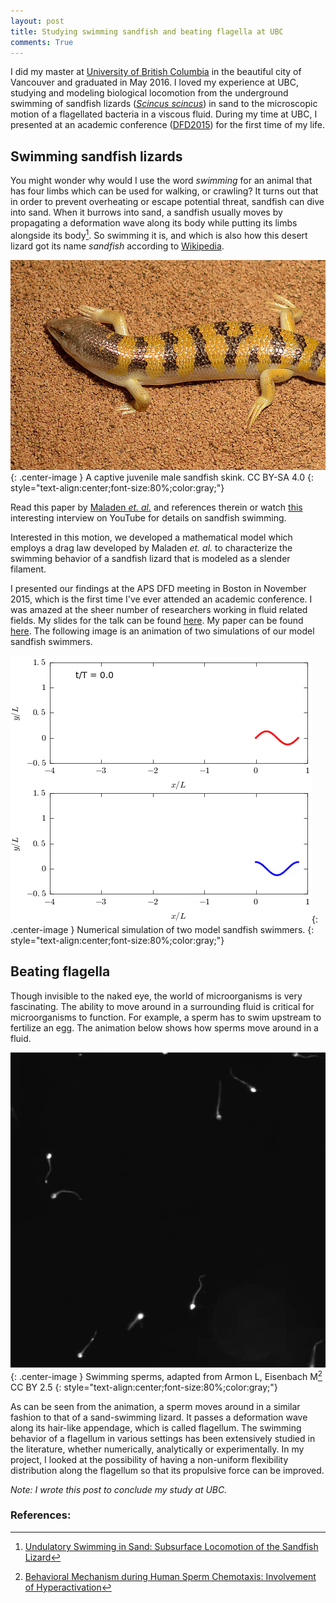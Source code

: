 ```yaml
---
layout: post
title: Studying swimming sandfish and beating flagella at UBC
comments: True
---
```


I did my master at [University of British Columbia](https://www.ubc.ca/) in the beautiful city of Vancouver and graduated in May 2016. I loved my experience at UBC, studying and modeling biological locomotion from the underground swimming of sandfish lizards ([*Scincus scincus*](https://en.wikipedia.org/wiki/Scincus_scincus)) in sand to the microscopic motion of a flagellated bacteria in a viscous fluid. During my time at UBC, I presented at an academic conference ([DFD2015](http://meetings.aps.org/link/BAPS.2015.DFD.L26.4)) for the first time of my life.


## Swimming sandfish lizards

You might wonder why would I use the word *swimming* for an animal that has four limbs which can be used for walking, or crawling? It turns out that in order to prevent overheating or escape potential threat, sandfish can dive into sand. When it burrows into sand, a sandfish usually moves by propagating a deformation wave along its body while putting its limbs alongside its body[^1]. So swimming it is, and which is also how this desert lizard got its name *sandfish* according to [Wikipedia](https://en.wikipedia.org/wiki/Scincus_scincus).

![sandfish ](/assets/sandfishWiki.jpeg){: .center-image }
A captive juvenile male sandfish skink. CC BY-SA 4.0
{: style="text-align:center;font-size:80%;color:gray;"}

Read this paper by [Maladen *et. al.*](http://science.sciencemag.org/content/325/5938/314) and references therein or watch [this](https://youtu.be/Xzt1iJbwNXE) interesting interview on YouTube for details on sandfish swimming.

Interested in this motion, we developed a mathematical model which employs a drag law developed by Maladen *et. al.* to characterize the swimming behavior of a sandfish lizard that is modeled as a slender filament. 

I presented our findings at the APS DFD meeting in Boston in November 2015, which is the first time I've ever attended an academic conference. I was amazed at the sheer number of researchers working in fluid related fields. My slides for the talk can be found [here](/assets/DFD2015.pdf). My paper can be found [here](/assets/pof1.pdf). The following image is an animation of two simulations of our model sandfish swimmers.

![sandfish swimming](/assets/sandfish.gif){: .center-image }
Numerical simulation of two model sandfish swimmers.
{: style="text-align:center;font-size:80%;color:gray;"}

## Beating flagella
Though invisible to the naked eye, the world of microorganisms is very fascinating.  The ability to move around in a surrounding fluid is critical for microorganisms to function. For example, a sperm has to swim upstream to fertilize an egg. The animation below shows how sperms move around in a fluid.

![sperm swimming ](/assets/SpermChemo.gif){: .center-image }
Swimming sperms, adapted from Armon L, Eisenbach M[^2] CC BY 2.5
{: style="text-align:center;font-size:80%;color:gray;"}

As can be seen from the animation, a sperm moves around in a similar fashion to that of a sand-swimming lizard. It passes a deformation wave along its hair-like appendage, which is called flagellum. The swimming behavior of a flagellum in various settings has been extensively studied in the literature, whether numerically, analytically or experimentally. In my project, I looked at the possibility of having a non-uniform flexibility distribution along the flagellum so that its propulsive force can be improved.

*Note: I wrote this post to conclude my study at UBC.*

### References:
[^1]: [Undulatory Swimming in Sand: Subsurface Locomotion of the Sandfish Lizard](http://science.sciencemag.org/content/325/5938/314)

[^2]: [Behavioral Mechanism during Human Sperm Chemotaxis: Involvement of Hyperactivation](http://dx.doi.org/10.1371/journal.pone.0028359)
